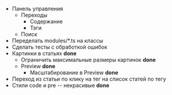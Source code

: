 * Панель управления
  * Переходы
    * Содержание
    * Тэги
  * Поиск
* Переделать modules/*.ts на классы
* Сделать тесты с обработкой ошибок
* Картинки в статьях **done**
  * Ограничить максимальные размеры картинок **done**
  * Preview **done**
    * Масштабирование в Preview **done**
* Переход из статьи по клику на тег на список статей по тегу
* Стили code и pre -- некрасивые **done**

